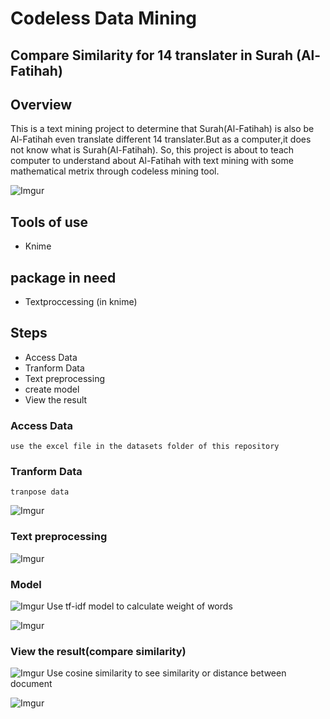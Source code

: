 # Codeless Data Mining

## Compare Similarity for 14 translater in Surah (Al-Fatihah)
 
## Overview
This is a text mining project to determine that Surah(Al-Fatihah) is also be Al-Fatihah even translate different 14 translater.But as a computer,it does not know what is Surah(Al-Fatihah). So, this project is about to teach computer to understand about Al-Fatihah with text mining with some mathematical metrix through codeless mining tool.

![Imgur](https://i.imgur.com/NfvT4IG.png)

## Tools of use
- Knime

## package in need
- Textproccessing (in knime)
 
## Steps

- Access Data
- Tranform Data
- Text preprocessing
- create model
- View the result

### Access Data
    use the excel file in the datasets folder of this repository

### Tranform Data
    tranpose data 

![Imgur](https://i.imgur.com/vQIxQjY.png)

### Text preprocessing

![Imgur](https://i.imgur.com/ZB4hCq4.png)

### Model 

![Imgur](https://i.imgur.com/wjwSU2Q.png)
    Use tf-idf model to calculate weight of words

![Imgur](https://i.imgur.com/E1nmjqa.png)

  
### View the result(compare similarity)

![Imgur](https://i.imgur.com/i96p4GG.png)
    Use cosine similarity to see similarity or distance between document

![Imgur](https://i.imgur.com/bAJSSM3.png)
